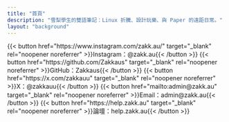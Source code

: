 ```yaml
---
title: "首頁"
description: "雪梨學生的雙語筆記：Linux 折騰、設計玩樂、與 Paper 的遠距日常。"
layout: "background"
---
```


<div class="not-prose flex flex-wrap justify-center gap-3 mt-8">
	{{< button href="https://www.instagram.com/zakk.au/" target="_blank" rel="noopener noreferrer" >}}Instagram：@zakk.au{{< /button >}}
	{{< button href="https://github.com/Zakkaus" target="_blank" rel="noopener noreferrer" >}}GitHub：Zakkaus{{< /button >}}
	{{< button href="https://x.com/zakkauu" target="_blank" rel="noopener noreferrer" >}}X：@zakkauu{{< /button >}}
	{{< button href="mailto:admin@zakk.au" target="_blank" rel="noopener noreferrer" >}}Email：admin@zakk.au{{< /button >}}
	{{< button href="https://help.zakk.au" target="_blank" rel="noopener noreferrer" >}}論壇：help.zakk.au{{< /button >}}
</div>


